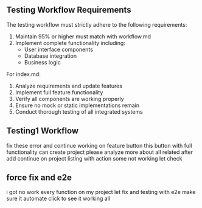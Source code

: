 ## Testing Workflow Requirements

The testing workflow must strictly adhere to the following requirements:

1. Maintain 95% or higher must match with workflow.md
2. Implement complete functionality including:
   - User interface components
   - Database integration
   - Business logic

For index.md:

1. Analyze requirements and update features
2. Implement full feature functionality
3. Verify all components are working properly
4. Ensure no mock or static implementations remain
5. Conduct thorough testing of all integrated systems

## Testing1 Workflow

fix these error and continue working on feature button this button with full functionality can create project please analyze more about all related after add continue on project listing with action some not working let check

## force fix and e2e

i got no work every function on my project let fix and testing with e2e make sure it automate click to see it working all
